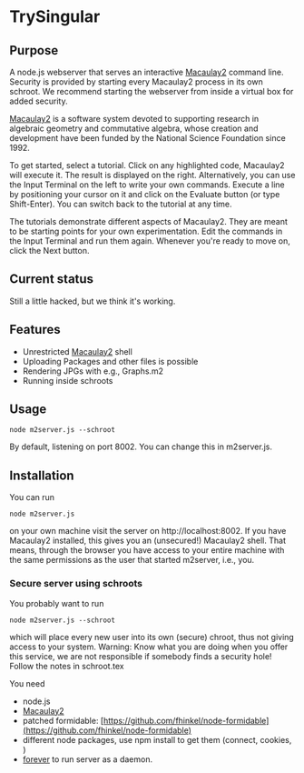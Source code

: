 # TrySingular 

## Purpose

A node.js webserver that serves an interactive [Macaulay2](http://www.macaulay2.com) command line. Security is provided by starting every Macaulay2 process in its own schroot. We recommend starting the webserver from inside a virtual box for added security. 

[Macaulay2](http://www.macaulay2.com) is a software system devoted to supporting research in algebraic geometry and commutative algebra, whose creation and development have been funded by the National Science Foundation since 1992.

To get started, select a tutorial. Click on any highlighted code, Macaulay2 will execute it. The result is displayed on the right. Alternatively, you can use the Input Terminal on the left to write your own commands. Execute a line by positioning your cursor on it and click on the Evaluate button (or type Shift-Enter). You can switch back to the tutorial at any time.

The tutorials demonstrate different aspects of Macaulay2. They are meant to be starting points for your own experimentation. Edit the commands in the Input Terminal and run them again. Whenever you're ready to move on, click the Next button.

## Current status

Still a little hacked, but we think it's working. 

## Features

* Unrestricted [Macaulay2](http://www.macaulay2.com) shell
* Uploading Packages and other files is possible
* Rendering JPGs with e.g., Graphs.m2
* Running inside schroots


## Usage
    node m2server.js --schroot
    
By default, listening on port 8002. You can change this in m2server.js.

## Installation
You can run

    node m2server.js 
    
on your own machine visit the server on http://localhost:8002. If you have Macaulay2 installed, this gives you an (unsecured!) Macaulay2 shell. That means, through the browser you have access to your entire machine with the same permissions as the user that started m2server, i.e., you. 

### Secure server using schroots
You probably want to run 

    node m2server.js --schroot
    
which will place every new user into its own (secure) chroot, thus not giving access to your system. Warning: Know what you are doing when you offer this service, we are not responsible if somebody finds a security hole! Follow the notes in schroot.tex

You need 
* node.js
* [Macaulay2](http://www.macaulay2.com)
* patched formidable: [https://github.com/fhinkel/node-formidable](https://github.com/fhinkel/node-formidable)
* different node packages, use npm install to get them (connect, cookies, )
* [forever](https://github.com/nodejitsu/forever) to run server as a daemon.



 
    
